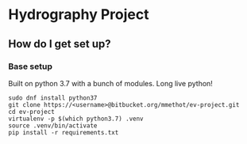 # Hydrography Project

## How do I get set up?
### Base setup
Built on python 3.7 with a bunch of modules. Long live python!
~~~
sudo dnf install python37
git clone https://<username>@bitbucket.org/mmethot/ev-project.git
cd ev-project
virtualenv -p $(which python3.7) .venv
source .venv/bin/activate
pip install -r requirements.txt
~~~
